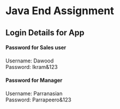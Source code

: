 # Java End Assignment 

## Login Details for App
#### Password for Sales user
Username: Dawood  
Password: Ikram&123
 #### Password for Manager
Username: Parranasian   
Password: Parrapeero&123

